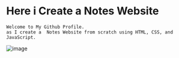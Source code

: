 # Here i Create a Notes Website
```
Welcome to My Github Profile.
as I create a  Notes Website from scratch using HTML, CSS, and JavaScript.
```
![image](https://github.com/RAFIKSHA/Notes-App/blob/main/Preview.png)
